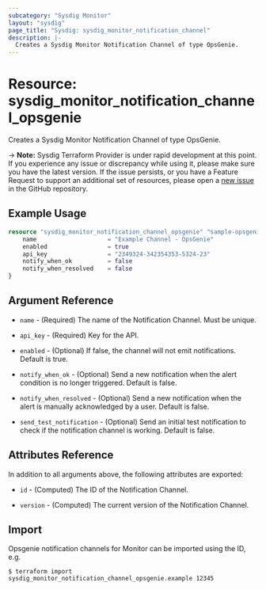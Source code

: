 ```yaml
---
subcategory: "Sysdig Monitor"
layout: "sysdig"
page_title: "Sysdig: sysdig_monitor_notification_channel"
description: |-
  Creates a Sysdig Monitor Notification Channel of type OpsGenie.
---
```


# Resource: sysdig_monitor_notification_channel_opsgenie

Creates a Sysdig Monitor Notification Channel of type OpsGenie.

-> **Note:** Sysdig Terraform Provider is under rapid development at this point. If you experience any issue or discrepancy while using it, please make sure you have the latest version. If the issue persists, or you have a Feature Request to support an additional set of resources, please open a [new issue](https://github.com/sysdiglabs/terraform-provider-sysdig/issues/new) in the GitHub repository.

## Example Usage

```terraform
resource "sysdig_monitor_notification_channel_opsgenie" "sample-opsgenie" {
	name                    = "Example Channel - OpsGenie"
	enabled                 = true
	api_key                 = "2349324-342354353-5324-23"
	notify_when_ok          = false
	notify_when_resolved    = false
}
```

## Argument Reference

* `name` - (Required) The name of the Notification Channel. Must be unique.

* `api_key` - (Required) Key for the API.

* `enabled` - (Optional) If false, the channel will not emit notifications. Default is true.

* `notify_when_ok` - (Optional) Send a new notification when the alert condition is 
    no longer triggered. Default is false.

* `notify_when_resolved` - (Optional) Send a new notification when the alert is manually 
    acknowledged by a user. Default is false.

* `send_test_notification` - (Optional) Send an initial test notification to check
    if the notification channel is working. Default is false.

## Attributes Reference

In addition to all arguments above, the following attributes are exported:

* `id` - (Computed) The ID of the Notification Channel.

* `version` - (Computed) The current version of the Notification Channel.

## Import

Opsgenie notification channels for Monitor can be imported using the ID, e.g.

```
$ terraform import sysdig_monitor_notification_channel_opsgenie.example 12345
```